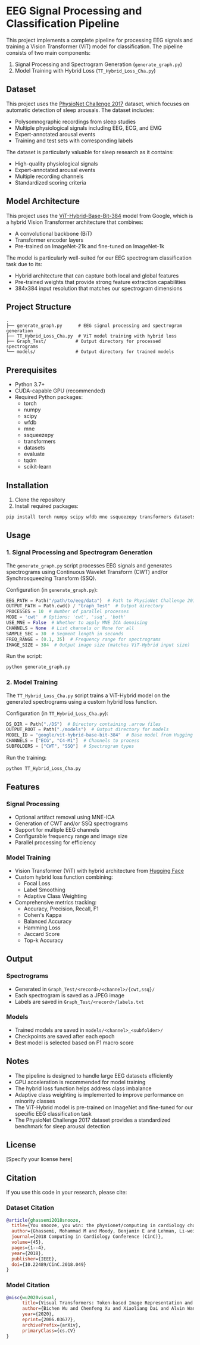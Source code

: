 # EEG Signal Processing and Classification Pipeline

This project implements a complete pipeline for processing EEG signals and training a Vision Transformer (ViT) model for classification. The pipeline consists of two main components:

1. Signal Processing and Spectrogram Generation (`generate_graph.py`)
2. Model Training with Hybrid Loss (`TT_Hybrid_Loss_Cha.py`)

## Dataset

This project uses the [PhysioNet Challenge 2017](https://physionet.org/content/challenge-2017/1.0.0/) dataset, which focuses on automatic detection of sleep arousals. The dataset includes:
- Polysomnographic recordings from sleep studies
- Multiple physiological signals including EEG, ECG, and EMG
- Expert-annotated arousal events
- Training and test sets with corresponding labels

The dataset is particularly valuable for sleep research as it contains:
- High-quality physiological signals
- Expert-annotated arousal events
- Multiple recording channels
- Standardized scoring criteria

## Model Architecture

This project uses the [ViT-Hybrid-Base-Bit-384](https://huggingface.co/google/vit-hybrid-base-bit-384) model from Google, which is a hybrid Vision Transformer architecture that combines:
- A convolutional backbone (BiT)
- Transformer encoder layers
- Pre-trained on ImageNet-21k and fine-tuned on ImageNet-1k

The model is particularly well-suited for our EEG spectrogram classification task due to its:
- Hybrid architecture that can capture both local and global features
- Pre-trained weights that provide strong feature extraction capabilities
- 384x384 input resolution that matches our spectrogram dimensions

## Project Structure

```
.
├── generate_graph.py      # EEG signal processing and spectrogram generation
├── TT_Hybrid_Loss_Cha.py  # ViT model training with hybrid loss
├── Graph_Test/           # Output directory for processed spectrograms
└── models/               # Output directory for trained models
```

## Prerequisites

- Python 3.7+
- CUDA-capable GPU (recommended)
- Required Python packages:
  - torch
  - numpy
  - scipy
  - wfdb
  - mne
  - ssqueezepy
  - transformers
  - datasets
  - evaluate
  - tqdm
  - scikit-learn

## Installation

1. Clone the repository
2. Install required packages:
```bash
pip install torch numpy scipy wfdb mne ssqueezepy transformers datasets evaluate tqdm scikit-learn
```

## Usage

### 1. Signal Processing and Spectrogram Generation

The `generate_graph.py` script processes EEG signals and generates spectrograms using Continuous Wavelet Transform (CWT) and/or Synchrosqueezing Transform (SSQ).

Configuration (in `generate_graph.py`):
```python
EEG_PATH = Path("/path/to/eeg/data")  # Path to PhysioNet Challenge 2018 data
OUTPUT_PATH = Path.cwd() / "Graph_Test"  # Output directory
PROCESSES = 10  # Number of parallel processes
MODE = 'cwt'  # Options: 'cwt', 'ssq', 'both'
USE_MNE = False  # Whether to apply MNE ICA denoising
CHANNELS = None  # List channels or None for all
SAMPLE_SEC = 30  # Segment length in seconds
FREQ_RANGE = (0.1, 35)  # Frequency range for spectrograms
IMAGE_SIZE = 384  # Output image size (matches ViT-Hybrid input size)
```

Run the script:
```bash
python generate_graph.py
```

### 2. Model Training

The `TT_Hybrid_Loss_Cha.py` script trains a ViT-Hybrid model on the generated spectrograms using a custom hybrid loss function.

Configuration (in `TT_Hybrid_Loss_Cha.py`):
```python
DS_DIR = Path("./DS")  # Directory containing .arrow files
OUTPUT_ROOT = Path("./models")  # Output directory for models
MODEL_ID = "google/vit-hybrid-base-bit-384"  # Base model from Hugging Face
CHANNELS = ["ECG", "C4-M1"]  # Channels to process
SUBFOLDERS = ["CWT", "SSQ"]  # Spectrogram types
```

Run the training:
```bash
python TT_Hybrid_Loss_Cha.py
```

## Features

### Signal Processing
- Optional artifact removal using MNE-ICA
- Generation of CWT and/or SSQ spectrograms
- Support for multiple EEG channels
- Configurable frequency range and image size
- Parallel processing for efficiency

### Model Training
- Vision Transformer (ViT) with hybrid architecture from [Hugging Face](https://huggingface.co/google/vit-hybrid-base-bit-384)
- Custom hybrid loss function combining:
  - Focal Loss
  - Label Smoothing
  - Adaptive Class Weighting
- Comprehensive metrics tracking:
  - Accuracy, Precision, Recall, F1
  - Cohen's Kappa
  - Balanced Accuracy
  - Hamming Loss
  - Jaccard Score
  - Top-k Accuracy

## Output

### Spectrograms
- Generated in `Graph_Test/<record>/<channel>/{cwt,ssq}/`
- Each spectrogram is saved as a JPEG image
- Labels are saved in `Graph_Test/<record>/labels.txt`

### Models
- Trained models are saved in `models/<channel>_<subfolder>/`
- Checkpoints are saved after each epoch
- Best model is selected based on F1 macro score

## Notes

- The pipeline is designed to handle large EEG datasets efficiently
- GPU acceleration is recommended for model training
- The hybrid loss function helps address class imbalance
- Adaptive class weighting is implemented to improve performance on minority classes
- The ViT-Hybrid model is pre-trained on ImageNet and fine-tuned for our specific EEG classification task
- The PhysioNet Challenge 2017 dataset provides a standardized benchmark for sleep arousal detection

## License

[Specify your license here]

## Citation

If you use this code in your research, please cite:

### Dataset Citation
```bibtex
@article{ghassemi2018snooze,
  title={You snooze, you win: the physionet/computing in cardiology challenge 2018},
  author={Ghassemi, Mohammad M and Moody, Benjamin E and Lehman, Li-wei H and Song, Chengyu and Li, Qiao and Sun, Haoqi and Westover, M Brandon and Clifford, Gari D},
  journal={2018 Computing in Cardiology Conference (CinC)},
  volume={45},
  pages={1--4},
  year={2018},
  publisher={IEEE},
  doi={10.22489/CinC.2018.049}
}
```

### Model Citation
```bibtex
@misc{wu2020visual,
      title={Visual Transformers: Token-based Image Representation and Processing for Computer Vision}, 
      author={Bichen Wu and Chenfeng Xu and Xiaoliang Dai and Alvin Wan and Peizhao Zhang and Zhicheng Yan and Masayoshi Tomizuka and Joseph Gonzalez and Kurt Keutzer and Peter Vajda},
      year={2020},
      eprint={2006.03677},
      archivePrefix={arXiv},
      primaryClass={cs.CV}
}
``` 

